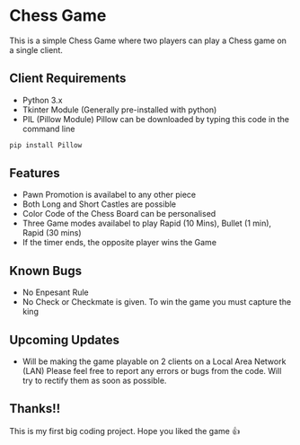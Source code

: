 
# Chess Game

This is a simple Chess Game where two players can play a Chess game on a single client.






## Client Requirements
- Python 3.x
- Tkinter Module (Generally pre-installed with python)
- PIL (Pillow Module) 
Pillow can be downloaded by typing this code in the command line

```bash
pip install Pillow
```

## Features

- Pawn Promotion is availabel to any other piece
- Both Long and Short Castles are possible
- Color Code of the Chess Board can be personalised
- Three Game modes availabel to play Rapid (10 Mins), Bullet (1 min), Rapid (30 mins)
- If the timer ends, the opposite player wins the Game
 


## Known Bugs
- No Enpesant Rule
- No Check or Checkmate is given. To win the game you must capture the king 


## Upcoming Updates
- Will be making the game playable on 2 clients on a Local Area Network (LAN)
Please feel free to report any errors or bugs from the code. Will try to rectify them as soon as possible.
## Thanks!!
This is my first big coding project. Hope you liked the game 👍 
